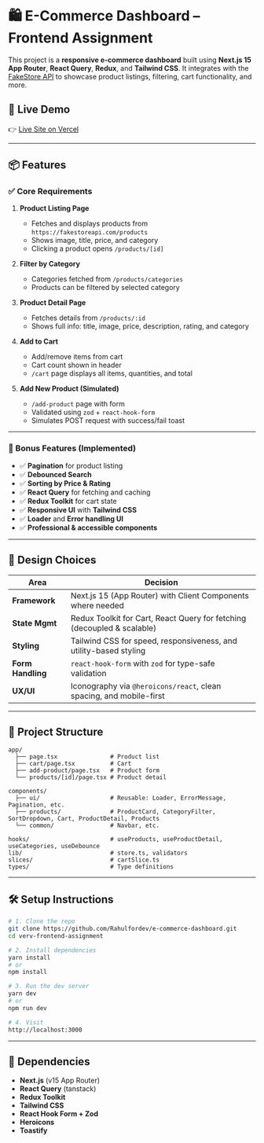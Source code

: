# 🛍️ E-Commerce Dashboard – Frontend Assignment

This project is a **responsive e-commerce dashboard** built using **Next.js 15 App Router**, **React Query**, **Redux**, and **Tailwind CSS**. It integrates with the [FakeStore API](https://fakestoreapi.com) to showcase product listings, filtering, cart functionality, and more.

## 🚀 Live Demo

👉 [Live Site on Vercel](https://your-vercel-link.vercel.app)

---

## 📦 Features

### ✅ Core Requirements

1. **Product Listing Page**

   - Fetches and displays products from `https://fakestoreapi.com/products`
   - Shows image, title, price, and category
   - Clicking a product opens `/products/[id]`

2. **Filter by Category**

   - Categories fetched from `/products/categories`
   - Products can be filtered by selected category

3. **Product Detail Page**

   - Fetches details from `/products/:id`
   - Shows full info: title, image, price, description, rating, and category

4. **Add to Cart**

   - Add/remove items from cart
   - Cart count shown in header
   - `/cart` page displays all items, quantities, and total

5. **Add New Product (Simulated)**
   - `/add-product` page with form
   - Validated using `zod` + `react-hook-form`
   - Simulates POST request with success/fail toast

---

### 🌟 Bonus Features (Implemented)

- ✅ **Pagination** for product listing
- ✅ **Debounced Search**
- ✅ **Sorting by Price & Rating**
- ✅ **React Query** for fetching and caching
- ✅ **Redux Toolkit** for cart state
- ✅ **Responsive UI** with **Tailwind CSS**
- ✅ **Loader** and **Error handling UI**
- ✅ **Professional & accessible components**

---

## 🧠 Design Choices

| Area              | Decision                                                                |
| ----------------- | ----------------------------------------------------------------------- |
| **Framework**     | Next.js 15 (App Router) with Client Components where needed             |
| **State Mgmt**    | Redux Toolkit for Cart, React Query for fetching (decoupled & scalable) |
| **Styling**       | Tailwind CSS for speed, responsiveness, and utility-based styling       |
| **Form Handling** | `react-hook-form` with `zod` for type-safe validation                   |
| **UX/UI**         | Iconography via `@heroicons/react`, clean spacing, and mobile-first     |

---

## 📁 Project Structure

```
app/
  ├── page.tsx               # Product list
  ├── cart/page.tsx          # Cart
  ├── add-product/page.tsx   # Product form
  └── products/[id]/page.tsx # Product detail

components/
  ├── ui/                    # Reusable: Loader, ErrorMessage, Pagination, etc.
  ├── products/              # ProductCard, CategoryFilter, SortDropdown, Cart, ProductDetail, Products
  └── common/                # Navbar, etc.

hooks/                       # useProducts, useProductDetail, useCategories, useDebounce
lib/                         # store.ts, validators
slices/                      # cartSlice.ts
types/                       # Type definitions
```

---

## 🛠️ Setup Instructions

```bash
# 1. Clone the repo
git clone https://github.com/Rahulfordev/e-commerce-dashboard.git
cd verv-frontend-assignment

# 2. Install dependencies
yarn install
# or
npm install

# 3. Run the dev server
yarn dev
# or
npm run dev

# 4. Visit
http://localhost:3000
```

---

## 🔗 Dependencies

- **Next.js** (v15 App Router)
- **React Query** (tanstack)
- **Redux Toolkit**
- **Tailwind CSS**
- **React Hook Form + Zod**
- **Heroicons**
- **Toastify**
